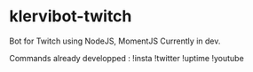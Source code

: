 # klervibot-twitch
Bot for Twitch using NodeJS, MomentJS
Currently in dev.

Commands already developped : !insta !twitter !uptime !youtube
